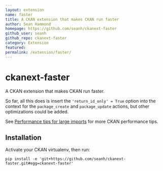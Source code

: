 ```yaml
---
layout: extension
name: faster
title: A CKAN extension that makes CKAN run faster
author: Sean Hammond
homepage: https://github.com/seanh/ckanext-faster
github_user: seanh
github_repo: ckanext-faster
category: Extension
featured: 
permalink: /extension/faster/
---
```



ckanext-faster
==============

A CKAN extension that makes CKAN run faster.

So far, all this does is insert the `'return_id_only' = True` option into the
context for the `package_create` and `package_update` actions, but other
optimizations could be added.

See [Performance tips for large imports](https://github.com/okfn/ckan/wiki/Performance-tips-for-large-imports)
for more CKAN performance tips.


Installation
------------

Activate your CKAN virtualenv, then run:

    pip install -e 'git+https://github.com/seanh/ckanext-faster.git#egg=ckanext-faster'

